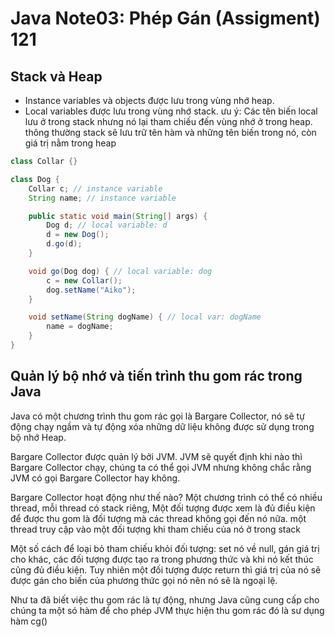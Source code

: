 # Java Note03: Phép Gán (Assigment) 121
## Stack và Heap
- Instance variables và objects được lưu trong vùng nhớ heap.
- Local variables được lưu trong vùng nhớ stack.
  ưu ý: Các tên biến local lưu ở trong stack nhưng nó lại tham chiếu đến vùng nhớ ở trong heap. thông thường stack sẽ lưu trữ tên hàm và những tên biến trong nó, còn giá trị nằm trong heap
```java
class Collar {}

class Dog {
    Collar c; // instance variable
    String name; // instance variable

    public static void main(String[] args) {
        Dog d; // local variable: d
        d = new Dog();
        d.go(d);
    }

    void go(Dog dog) { // local variable: dog
        c = new Collar();
        dog.setName("Aiko");
    }

    void setName(String dogName) { // local var: dogName
        name = dogName;
    }
}
```
## Quản lý bộ nhớ và tiến trình thu gom rác trong Java
Java có một chương trình thu gom rác gọi là Bargare Collector, nó sẽ tự động chạy ngầm và tự động xóa những dữ liệu không được sử dụng trong bộ nhớ Heap.

Bargare Collector được quản lý bởi JVM. JVM sẽ quyết định khi nào thì Bargare Collector chạy, chúng ta có thể gọi JVM nhưng không chắc rằng JVM có gọi Bargare Collector hay không.

Bargare Collector hoạt động như thế nào? Một chương trình có thể có nhiều thread, mỗi thread có stack riêng, Một đối tượng được xem là đủ điều kiện để được thu gom là đối tượng mà các thread không gọi đến nó nữa. một thread truy cập vào một đối tượng khi tham chiếu của nó ở trong stack

Một số cách để loại bỏ tham chiếu khỏi đối tượng: set nó về null, gán giá trị cho khác, các đối tượng được tạo ra trong phương thức và khi nó kết thúc cũng đủ điều kiện. Tuy nhiên một đối tượng được return thì giá trị của nó sẽ được gán cho biến của phương thức gọi nó nên nó sẽ là ngoại lệ.


Như ta đã biết việc thu gom rác là tự động, nhưng Java cũng cung cấp cho chúng ta một só hàm để cho phép JVM thực hiện thu gom rác đó là sư dụng hàm cg()


